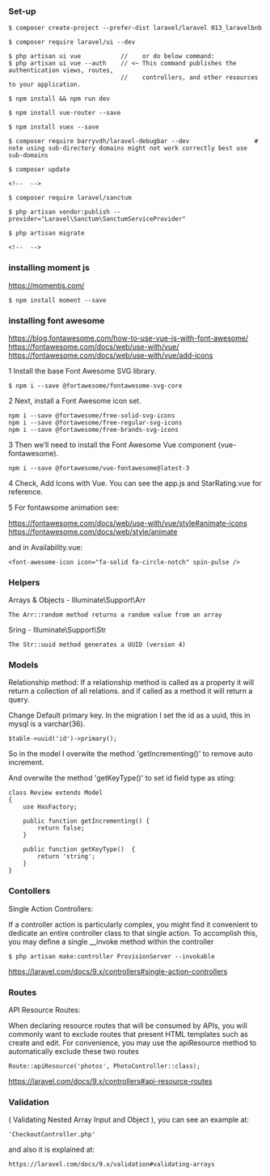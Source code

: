 

### Set-up    
  
    $ composer create-project --prefer-dist laravel/laravel 013_laravelbnb

    $ composer require laravel/ui --dev

    $ php artisan ui vue           //    or do below command:
    $ php artisan ui vue --auth    // <~ This command publishes the authentication views, routes, 
                                   //    controllers, and other resources to your application.

    $ npm install && npm run dev

    $ npm install vue-router --save

    $ npm install vuex --save

    $ composer require barryvdh/laravel-debugbar --dev                  # note using sub-directory domains might not work correctly best use sub-domains

    $ composer update

    <!--  -->

    $ composer require laravel/sanctum

    $ php artisan vendor:publish --provider="Laravel\Sanctum\SanctumServiceProvider"

    $ php artisan migrate

    <!--  -->

### installing moment js

https://momentjs.com/

    $ npm install moment --save


### installing font awesome

https://blog.fontawesome.com/how-to-use-vue-js-with-font-awesome/ 
https://fontawesome.com/docs/web/use-with/vue/
https://fontawesome.com/docs/web/use-with/vue/add-icons

1 Install the base Font Awesome SVG library. 

    $ npm i --save @fortawesome/fontawesome-svg-core

2 Next, install a Font Awesome icon set. 

    npm i --save @fortawesome/free-solid-svg-icons
    npm i --save @fortawesome/free-regular-svg-icons
    npm i --save @fortawesome/free-brands-svg-icons

3 Then we’ll need to install the Font Awesome Vue component (vue-fontawesome).

    npm i --save @fortawesome/vue-fontawesome@latest-3

4 Check, Add Icons with Vue. You can see the app.js and StarRating.vue for reference.


5 For fontawsome animation see:

https://fontawesome.com/docs/web/use-with/vue/style#animate-icons
https://fontawesome.com/docs/web/style/animate

and in Availability.vue:

    <font-awesome-icon icon="fa-solid fa-circle-notch" spin-pulse />

### Helpers

Arrays & Objects - Illuminate\Support\Arr

    The Arr::random method returns a random value from an array

Sring - Illuminate\Support\Str

    The Str::uuid method generates a UUID (version 4)




### Models

Relationship method:
    If a relationship method is called as a property it will return a collection of all relations.
     and if called as a method it will return a query.


Change Default primary key.
   In the migration I set the id as a uuid, this in mysql is a varchar(36).

    $table->uuid('id')->primary();

   So in the model I overwite the method 'getIncrementing()' 
   to remove auto increment.

   And overwite the method 'getKeyType()' to set id field type as sting:

    class Review extends Model
    {
        use HasFactory;

        public function getIncrementing() {
            return false;
        }

        public function getKeyType()  {
            return 'string';
        }
    }




### Contollers

Single Action Controllers:

If a controller action is particularly complex, you might find it convenient to 
dedicate an entire controller class to that single action. 
To accomplish this, you may define a single __invoke method within the 
controller

    $ php artisan make:controller ProvisionServer --invokable

https://laravel.com/docs/9.x/controllers#single-action-controllers


### Routes

API Resource Routes:

When declaring resource routes that will be consumed by APIs, you will commonly 
want to exclude routes that present HTML templates such as create and edit. 
For convenience, you may use the apiResource method to automatically exclude 
these two routes

    Route::apiResource('photos', PhotoController::class);

https://laravel.com/docs/9.x/controllers#api-resource-routes


### Validation

( Validating Nested Array Input and Object ), you can see an example at: 

    'CheckoutController.php'

and also it is explained at:

    https://laravel.com/docs/9.x/validation#validating-arrays

    